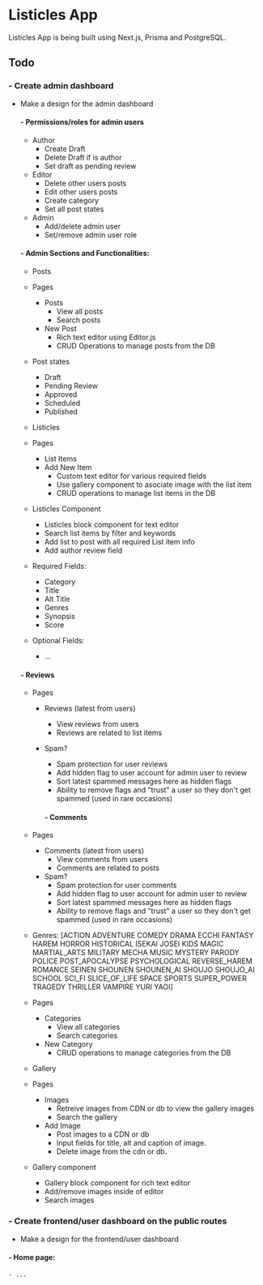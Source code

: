 # Listicles App

Listicles App is being built using Next.js, Prisma and PostgreSQL.

## Todo

### - Create admin dashboard

- Make a design for the admin dashboard

  #### - Permissions/roles for admin users

  - Author
    - Create Draft
    - Delete Draft if is author
    - Set draft as pending review
  - Editor
    - Delete other users posts
    - Edit other users posts
    - Create category
    - Set all post states
  - Admin
    - Add/delete admin user
    - Set/remove admin user role

  #### - Admin Sections and Functionalities:

  - Posts

  - Pages
    - Posts
      - View all posts
      - Search posts
    - New Post
      - Rich text editor using Editor.js
      - CRUD Operations to manage posts from the DB
  - Post states

    - Draft
    - Pending Review
    - Approved
    - Scheduled
    - Published

  - Listicles

  - Pages
    - List Items
    - Add New Item
      - Custom text editor for various required fields
      - Use gallery component to asociate image with the list item
      - CRUD operations to manage list items in the DB
  - Listicles Component
    - Listicles block component for text editor
    - Search list items by filter and keywords
    - Add list to post with all required List item info
    - Add author review field
  - Required Fields:
    - Category
    - Title
    - Alt Title
    - Genres
    - Synopsis
    - Score
  - Optional Fields:
    - ...

  #### - Reviews

  - Pages

    - Reviews (latest from users)
      - View reviews from users
      - Reviews are related to list items
    - Spam?

      - Spam protection for user reviews
      - Add hidden flag to user account for admin user to review
      - Sort latest spammed messages here as hidden flags
      - Ability to remove flags and "trust" a user so they don't get spammed (used in rare occasions)

      #### - Comments

  - Pages

    - Comments (latest from users)
      - View comments from users
      - Comments are related to posts
    - Spam?
      - Spam protection for user comments
      - Add hidden flag to user account for admin user to review
      - Sort latest spammed messages here as hidden flags
      - Ability to remove flags and "trust" a user so they don't get spammed (used in rare occasions)

  - Genres:
    [ACTION
    ADVENTURE
    COMEDY
    DRAMA
    ECCHI
    FANTASY
    HAREM
    HORROR
    HISTORICAL
    ISEKAI
    JOSEI
    KIDS
    MAGIC
    MARTIAL_ARTS
    MILITARY
    MECHA
    MUSIC
    MYSTERY
    PARODY
    POLICE
    POST_APOCALYPSE
    PSYCHOLOGICAL
    REVERSE_HAREM
    ROMANCE
    SEINEN
    SHOUNEN
    SHOUNEN_AI
    SHOUJO
    SHOUJO_AI
    SCHOOL
    SCI_FI
    SLICE_OF_LIFE
    SPACE
    SPORTS
    SUPER_POWER
    TRAGEDY
    THRILLER
    VAMPIRE
    YURI
    YAOI]

  - Pages

    - Categories
      - View all categories
      - Search categories
    - New Category
      - CRUD operations to manage categories from the DB

  - Gallery

  - Pages
    - Images
      - Retreive images from CDN or db to view the gallery images
      - Search the gallery
    - Add Image
      - Post images to a CDN or db
      - Input fields for title, alt and caption of image.
      - Delete image from the cdn or db.
  - Gallery component
    - Gallery block component for rich text editor
    - Add/remove images inside of editor
    - Search images

### - Create frontend/user dashboard on the public routes

- Make a design for the frontend/user dashboard

#### - Home page:

    - ...
